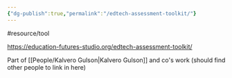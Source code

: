 ```yaml
---
{"dg-publish":true,"permalink":"/edtech-assessment-toolkit/"}
---
```


#resource/tool 

https://education-futures-studio.org/edtech-assessment-toolkit/

Part of [[People/Kalvero Gulson\|Kalvero Gulson]] and co's work (should find other people to link in here)

